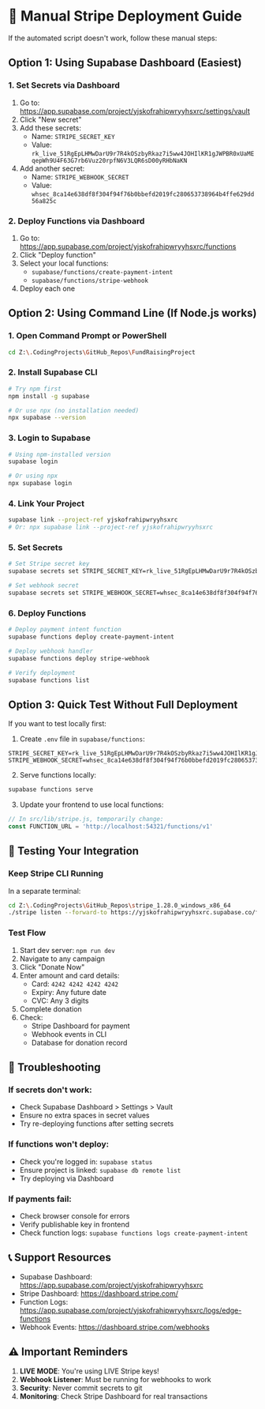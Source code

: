 # 🚀 Manual Stripe Deployment Guide

If the automated script doesn't work, follow these manual steps:

## Option 1: Using Supabase Dashboard (Easiest)

### 1. Set Secrets via Dashboard
1. Go to: https://app.supabase.com/project/yjskofrahipwryyhsxrc/settings/vault
2. Click "New secret"
3. Add these secrets:
   - Name: `STRIPE_SECRET_KEY`
   - Value: `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`
4. Add another secret:
   - Name: `STRIPE_WEBHOOK_SECRET`
   - Value: `whsec_8ca14e638df8f304f94f76b0bbefd2019fc280653738964b4ffe629dd56a825c`

### 2. Deploy Functions via Dashboard
1. Go to: https://app.supabase.com/project/yjskofrahipwryyhsxrc/functions
2. Click "Deploy function"
3. Select your local functions:
   - `supabase/functions/create-payment-intent`
   - `supabase/functions/stripe-webhook`
4. Deploy each one

## Option 2: Using Command Line (If Node.js works)

### 1. Open Command Prompt or PowerShell
```bash
cd Z:\.CodingProjects\GitHub_Repos\FundRaisingProject
```

### 2. Install Supabase CLI
```bash
# Try npm first
npm install -g supabase

# Or use npx (no installation needed)
npx supabase --version
```

### 3. Login to Supabase
```bash
# Using npm-installed version
supabase login

# Or using npx
npx supabase login
```

### 4. Link Your Project
```bash
supabase link --project-ref yjskofrahipwryyhsxrc
# Or: npx supabase link --project-ref yjskofrahipwryyhsxrc
```

### 5. Set Secrets
```bash
# Set Stripe secret key
supabase secrets set STRIPE_SECRET_KEY=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

# Set webhook secret
supabase secrets set STRIPE_WEBHOOK_SECRET=whsec_8ca14e638df8f304f94f76b0bbefd2019fc280653738964b4ffe629dd56a825c
```

### 6. Deploy Functions
```bash
# Deploy payment intent function
supabase functions deploy create-payment-intent

# Deploy webhook handler
supabase functions deploy stripe-webhook

# Verify deployment
supabase functions list
```

## Option 3: Quick Test Without Full Deployment

If you want to test locally first:

1. Create `.env` file in `supabase/functions`:
```env
STRIPE_SECRET_KEY=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
STRIPE_WEBHOOK_SECRET=whsec_8ca14e638df8f304f94f76b0bbefd2019fc280653738964b4ffe629dd56a825c
```

2. Serve functions locally:
```bash
supabase functions serve
```

3. Update your frontend to use local functions:
```javascript
// In src/lib/stripe.js, temporarily change:
const FUNCTION_URL = 'http://localhost:54321/functions/v1'
```

## 🧪 Testing Your Integration

### Keep Stripe CLI Running
In a separate terminal:
```bash
cd Z:\.CodingProjects\GitHub_Repos\stripe_1.28.0_windows_x86_64
./stripe listen --forward-to https://yjskofrahipwryyhsxrc.supabase.co/functions/v1/stripe-webhook
```

### Test Flow
1. Start dev server: `npm run dev`
2. Navigate to any campaign
3. Click "Donate Now"
4. Enter amount and card details:
   - Card: `4242 4242 4242 4242`
   - Expiry: Any future date
   - CVC: Any 3 digits
5. Complete donation
6. Check:
   - Stripe Dashboard for payment
   - Webhook events in CLI
   - Database for donation record

## 🔧 Troubleshooting

### If secrets don't work:
- Check Supabase Dashboard > Settings > Vault
- Ensure no extra spaces in secret values
- Try re-deploying functions after setting secrets

### If functions won't deploy:
- Check you're logged in: `supabase status`
- Ensure project is linked: `supabase db remote list`
- Try deploying via Dashboard

### If payments fail:
- Check browser console for errors
- Verify publishable key in frontend
- Check function logs: `supabase functions logs create-payment-intent`

## 📞 Support Resources

- Supabase Dashboard: https://app.supabase.com/project/yjskofrahipwryyhsxrc
- Stripe Dashboard: https://dashboard.stripe.com/
- Function Logs: https://app.supabase.com/project/yjskofrahipwryyhsxrc/logs/edge-functions
- Webhook Events: https://dashboard.stripe.com/webhooks

## ⚠️ Important Reminders

1. **LIVE MODE**: You're using LIVE Stripe keys!
2. **Webhook Listener**: Must be running for webhooks to work
3. **Security**: Never commit secrets to git
4. **Monitoring**: Check Stripe Dashboard for real transactions
